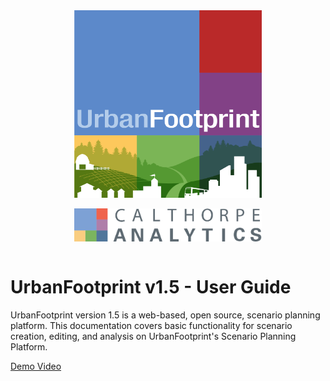 <div style="
    flex-wrap: wrap;
    align-items: center;
    justify-content: space-around;
    display: flex;">
    <img src="images/uf_logo.png" alt="UF_Logo" style="width: 300px; text-align: center;"/>
</div>

<br>

<div style="
    flex-wrap: wrap;
    align-items: center;
    justify-content: space-around;
    display: flex;">
    <img src="images/Analytics_Logo_GreyLetters.png" alt="scag_logo" style="width: 300px;"/>
</div>

<br>

# UrbanFootprint v1.5 - User Guide

UrbanFootprint version 1.5 is a web-based, open source, scenario planning platform. This documentation covers basic functionality for scenario creation, editing, and analysis on UrbanFootprint's Scenario Planning Platform.

[Demo Video](https://www.youtube.com/watch?v=zQ48bcHs5TY)
